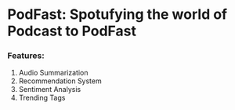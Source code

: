 # PodFast: Spotufying the world of Podcast to PodFast

### Features:

1. Audio Summarization
2. Recommendation System
3. Sentiment Analysis
4. Trending Tags 